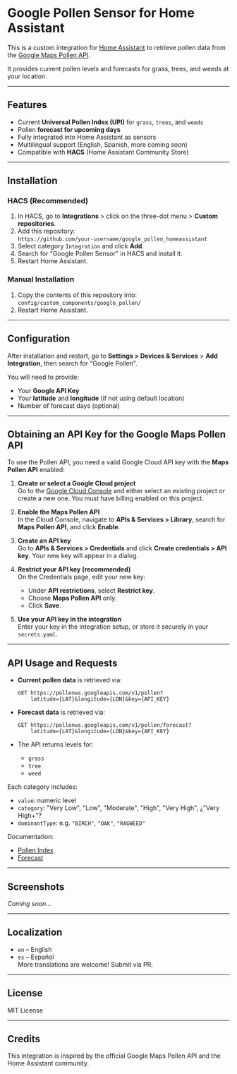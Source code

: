 # Google Pollen Sensor for Home Assistant

This is a custom integration for [Home Assistant](https://www.home-assistant.io) to retrieve pollen data from the [Google Maps Pollen API](https://developers.google.com/maps/documentation/pollen/forecast).

It provides current pollen levels and forecasts for grass, trees, and weeds at your location.

---

## Features

- Current **Universal Pollen Index (UPI)** for `grass`, `trees`, and `weeds`
- Pollen **forecast for upcoming days**
- Fully integrated into Home Assistant as sensors
- Multilingual support (English, Spanish, more coming soon)
- Compatible with **HACS** (Home Assistant Community Store)

---

## Installation

### HACS (Recommended)

1. In HACS, go to **Integrations** > click on the three-dot menu > **Custom repositories**.
2. Add this repository:  
   `https://github.com/your-username/google_pollen_homeassistant`
3. Select category `Integration` and click **Add**.
4. Search for "Google Pollen Sensor" in HACS and install it.
5. Restart Home Assistant.

### Manual Installation

1. Copy the contents of this repository into:  
   `config/custom_components/google_pollen/`
2. Restart Home Assistant.

---

## Configuration

After installation and restart, go to **Settings > Devices & Services** > **Add Integration**, then search for "Google Pollen".

You will need to provide:

- Your **Google API Key**
- Your **latitude** and **longitude** (if not using default location)
- Number of forecast days (optional)

---

## Obtaining an API Key for the Google Maps Pollen API

To use the Pollen API, you need a valid Google Cloud API key with the **Maps Pollen API** enabled:

1. **Create or select a Google Cloud project**  
   Go to the [Google Cloud Console](https://console.cloud.google.com/) and either select an existing project or create a new one. You must have billing enabled on this project.

2. **Enable the Maps Pollen API**  
   In the Cloud Console, navigate to **APIs & Services > Library**, search for **Maps Pollen API**, and click **Enable**.

3. **Create an API key**  
   Go to **APIs & Services > Credentials** and click **Create credentials > API key**. Your new key will appear in a dialog.

4. **Restrict your API key (recommended)**  
   On the Credentials page, edit your new key:  
   - Under **API restrictions**, select **Restrict key**.  
   - Choose **Maps Pollen API** only.  
   - Click **Save**.

5. **Use your API key in the integration**  
   Enter your key in the integration setup, or store it securely in your `secrets.yaml`.

---

## API Usage and Requests

- **Current pollen data** is retrieved via:

  ```
  GET https://pollenws.googleapis.com/v1/pollen?
      latitude={LAT}&longitude={LON}&key={API_KEY}
  ```

- **Forecast data** is retrieved via:

  ```
  GET https://pollenws.googleapis.com/v1/pollen/forecast?
      latitude={LAT}&longitude={LON}&key={API_KEY}
  ```

- The API returns levels for:
  - `grass`
  - `tree`
  - `weed`

Each category includes:
- `value`: numeric level
- `category`: "Very Low", "Low", "Moderate", "High", "Very High", ¿"Very High+"?
- `dominantType`: e.g. `"BIRCH"`, `"OAK"`, `"RAGWEED"`

Documentation:
- [Pollen Index](https://developers.google.com/maps/documentation/pollen/pollen-index)
- [Forecast](https://developers.google.com/maps/documentation/pollen/forecast)

---

## Screenshots

*Coming soon...*

---

## Localization

- `en` – English  
- `es` – Español  
More translations are welcome! Submit via PR.

---

## License

MIT License

---

## Credits

This integration is inspired by the official Google Maps Pollen API and the Home Assistant community.
